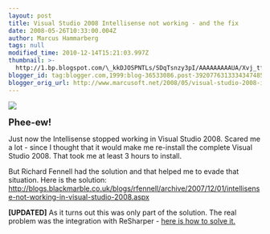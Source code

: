```yaml
---
layout: post
title: Visual Studio 2008 Intellisense not working - and the fix
date: 2008-05-26T10:33:00.004Z
author: Marcus Hammarberg
tags: null
modified_time: 2010-12-14T15:21:03.997Z
thumbnail: >-
  http://1.bp.blogspot.com/\_kkDJOSPNTLs/SDqTsnzy3pI/AAAAAAAAAUA/Xvj_tfVKZOM/s72-c/vs2008intellisense.JPG
blogger_id: tag:blogger.com,1999:blog-36533086.post-3920776313334347485
blogger_orig_url: http://www.marcusoft.net/2008/05/visual-studio-2008-intellisense-not.html
---
```



[<img
src="http://1.bp.blogspot.com/_kkDJOSPNTLs/SDqTsnzy3pI/AAAAAAAAAUA/Xvj_tfVKZOM/s320/vs2008intellisense.JPG"
id="BLOGGER_PHOTO_ID_5204634714189782674"
style="DISPLAY: block; MARGIN: 0px auto 10px; CURSOR: hand; TEXT-ALIGN: center"
data-border="0" />](http://1.bp.blogspot.com/_kkDJOSPNTLs/SDqTsnzy3pI/AAAAAAAAAUA/Xvj_tfVKZOM/s1600-h/vs2008intellisense.JPG)

<span style="font-size:130%;">**Phee-ew!**

Just now the Intellisense stopped working in Visual Studio 2008. Scared
me a lot - since I thought that it would make me re-install the complete
Visual Studio 2008. That took me at least 3 hours to install.

But Richard Fennell had the solution and that helped me to evade that
situation. Here is the solution:
<http://blogs.blackmarble.co.uk/blogs/rfennell/archive/2007/12/01/intellisense-not-working-in-visual-studio-2008.aspx>

**\[UPDATED\]**
As it turns out this was only part of the solution. The real problem was
the integration with ReSharper - [here is how to solve
it.](http://www.marcusoft.net/2008/06/resharper-and-messed-up-intellisense.html)
